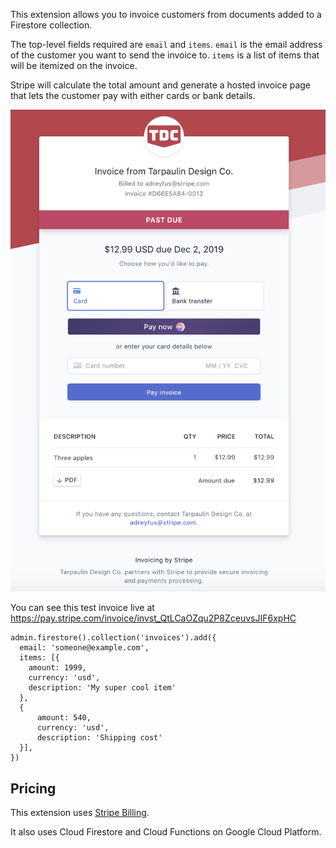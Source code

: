 
This extension allows you to invoice customers from documents added to a Firestore collection. 

The top-level fields required are `email` and `items`.
`email` is the email address of the customer you want to send the invoice to.
`items` is a list of items that will be itemized on the invoice.

Stripe will calculate the total amount and generate a hosted invoice page that lets the customer pay with either cards or bank details.

![An invoice page showing an itemized receipt, with options to pay with card or bank transfer](./test-invoice.png)

You can see this test invoice live at https://pay.stripe.com/invoice/invst_QtLCaOZqu2P8ZceuvsJIF6xpHC 

```
admin.firestore().collection('invoices').add({
  email: 'someone@example.com',
  items: [{
    amount: 1999,
    currency: 'usd',
    description: 'My super cool item'
  },
  {
      amount: 540,
      currency: 'usd',
      description: 'Shipping cost'
  }],
})
```

## Pricing

This extension uses [Stripe Billing](https://stripe.com/pricing#billing-pricing).

It also uses Cloud Firestore and Cloud Functions on Google Cloud Platform.
